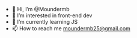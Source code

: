 - 👋 Hi, I’m @Moundermb
- 👀 I’m interested in front-end dev
- 🌱 I’m currently learning JS
- 📫 How to reach me moundermb25@gmail.com

<!---
Moundermb/Moundermb is a ✨ special ✨ repository because its `README.md` (this file) appears on your GitHub profile.
You can click the Preview link to take a look at your changes.
--->

